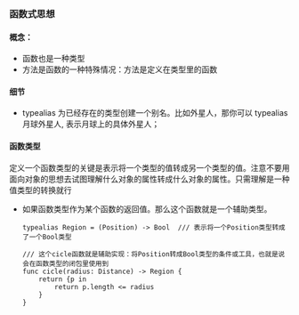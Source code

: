 ### 函数式思想
#### 概念：
* 函数也是一种类型
* 方法是函数的一种特殊情况：方法是定义在类型里的函数

#### 细节
* typealias 为已经存在的类型创建一个别名。比如外星人，那你可以 typealias 月球外星人, 表示月球上的具体外星人；

#### 函数类型

定义一个函数类型的关键是表示将一个类型的值转成另一个类型的值。注意不要用面向对象的思想去试图理解什么对象的属性转成什么对象的属性。只需理解是一种值类型的转换就行

* 如果函数类型作为某个函数的返回值。那么这个函数就是一个辅助类型。

  ```
  typealias Region = (Position) -> Bool  /// 表示将一个Position类型转成了一个Bool类型
  
  /// 这个cicle函数就是辅助实现：将Position转成Bool类型的条件或工具，也就是说会在函数类型的闭包里使用到
  func cicle(radius: Distance) -> Region {
      return {p in
          return p.length <= radius
      }
  }
  ```

  





